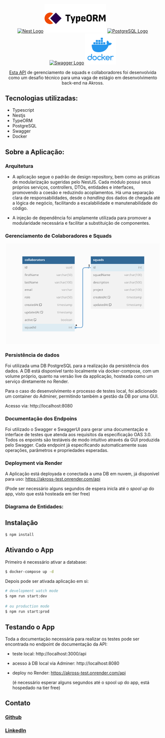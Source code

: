<p align="center">
  <a href="http://nestjs.com/" target="blank"><img src="https://nestjs.com/img/logo-small.svg" width="100" alt="Nest Logo" /></a>
  <a href="https://typeorm.io/" target="blank"><img src="https://github.com/typeorm/typeorm/raw/master/resources/logo_big.png" width="200" alt="TypeORM Logo" /></a>
  <a href="https://www.postgresql.org/" target="blank"><img src="https://www.postgresql.org/media/img/about/press/elephant.png" width="100" alt="PostgreSQL Logo" /></a>
  <a href="https://swagger.io/" target="blank"><img src="https://upload.wikimedia.org/wikipedia/commons/a/ab/Swagger-logo.png" width="100" alt="Swagger Logo" /></a>
  <a href="https://www.docker.com/" target="blank"><img src="./assets/dockerlogo.png" height="100" alt="Docker Logo" /></a>
</p>


  <p align="center"><a href="https://akross-test.onrender.com/api" target="_blank">Esta API</a> de gerenciamento de squads e collaboradores foi desenvolvida como um desafio técnico para uma vaga de estágio em desenvolvimento back-end na Akross.</p>

## Tecnologias utilizadas:
- Typescript
- Nestjs
- TypeORM
- PostgreSQL
- Swagger
- Docker

## Sobre a Aplicação:

### Arquitetura

  - A aplicação segue o padrão de design repository, bem como as práticas de modularização sugeridas pelo NestJS. Cada módulo possui seus próprios serviços, controllers, DTOs, entidades e interfaces, promovendo a coesão e reduzindo acoplamentos. Há uma separação clara de responsabilidades, desde o *handling* dos dados de chegada até a lógica de negócio, facilitando a escalabilidade e manutenabilidade do código.
  
  - A injeção de dependência foi amplamente utilizada para promover a modularidade necessária e facilitar a substituição de componentes.

### Gerenciamento de Colaboradores e Squads

<p align="center">
  <img src="./assets/DBDiagram.png" width="500" alt="Diagrama" /></a>
</p>

### Persistência de dados
  Foi utilizada uma DB PostgreSQL para a realização da persistência dos dados. A DB está disponível tanto localmente via docker-compose, com um volume próprio, quanto na versão live da applicação, hosteada como um serviço diretamente no Render.

  Para o caso do desenvolvimento e processo de testes local, foi adicionado um container do Adminer, permitindo também a gestão da DB por uma GUI.
  
  Acesso via: http://localhost:8080

### Documentação dos Endpoins
  Foi utilizado o Swagger e SwaggerUI para gerar uma documentação e interface de testes que atenda aos requisitos da especificação OAS 3.0. Todos os enpoints são testáveis de modo intuitivo através da GUI produzida pelo Swagger. Cada endpoint já especificando automaticamente suas operações, parâmetros e propriedades esperadas.

### Deployment via Render
  A Aplicação está deployada e conectada a uma DB em nuvem, já disponível para uso: https://akross-test.onrender.com/api

  (Pode ser necessário alguns segundos de espera inicla até o *spool up* do app, visto que está hosteada em tier free)

### Diagrama de Entidades:

## Instalação

```bash
$ npm install
```

## Ativando o App
Primeiro é necessário ativar a database:
```bash
$ docker-compose up -d
```
Depois pode ser ativada aplicação em si:

```bash
# development watch mode
$ npm run start:dev

# ou production mode
$ npm run start:prod
```
## Testando o App
Toda a documentação necessária para realizar os testes pode ser encontrada no endpoint de documentação da API:

- teste local: http://localhost:3000/api
- acesso à DB local via Adminer: http://localhost:8080
- deploy no Render: https://akross-test.onrender.com/api

  (é necessário esperar alguns segundos
até o spool up do app, está hospedado na tier free)


## Contato

### [Github](https://github.com/erisdll)

### [LinkedIn](https://linkedin.com/in/erika-mello)
